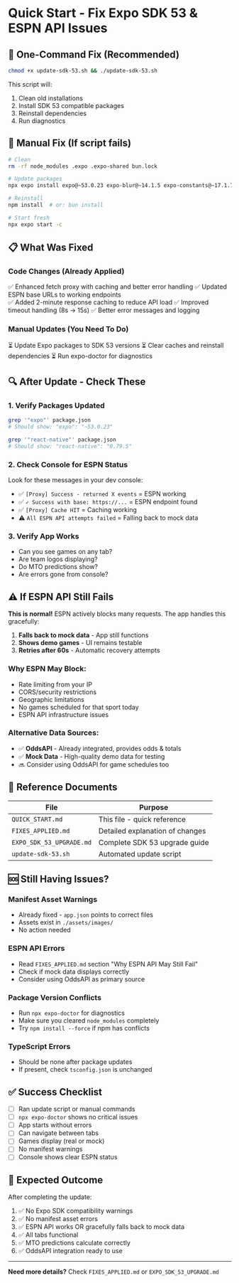 # Quick Start - Fix Expo SDK 53 & ESPN API Issues

## 🚀 One-Command Fix (Recommended)

```bash
chmod +x update-sdk-53.sh && ./update-sdk-53.sh
```

This script will:
1. Clean old installations
2. Install SDK 53 compatible packages
3. Reinstall dependencies
4. Run diagnostics

## 🔧 Manual Fix (If script fails)

```bash
# Clean
rm -rf node_modules .expo .expo-shared bun.lock

# Update packages
npx expo install expo@~53.0.23 expo-blur@~14.1.5 expo-constants@~17.1.7 expo-font@~13.3.2 expo-image@~2.4.1 expo-linear-gradient@~14.1.5 expo-linking@~7.1.7 expo-location@~18.1.6 expo-router@~5.1.7 expo-splash-screen@~0.30.10 expo-symbols@~0.4.5 expo-system-ui@~5.0.11 expo-web-browser@~14.2.0 react-native@0.79.5 react-native-safe-area-context@5.4.0 react-native-screens@~4.11.1

# Reinstall
npm install  # or: bun install

# Start fresh
npx expo start -c
```

## 📋 What Was Fixed

### Code Changes (Already Applied)
✅ Enhanced fetch proxy with caching and better error handling
✅ Updated ESPN base URLs to working endpoints  
✅ Added 2-minute response caching to reduce API load
✅ Improved timeout handling (8s → 15s)
✅ Better error messages and logging

### Manual Updates (You Need To Do)
⏳ Update Expo packages to SDK 53 versions
⏳ Clear caches and reinstall dependencies
⏳ Run expo-doctor for diagnostics

## 🔍 After Update - Check These

### 1. Verify Packages Updated
```bash
grep '"expo"' package.json
# Should show: "expo": "~53.0.23"

grep '"react-native"' package.json  
# Should show: "react-native": "0.79.5"
```

### 2. Check Console for ESPN Status
Look for these messages in your dev console:
- ✅ `[Proxy] Success - returned X events` = ESPN working
- ✅ `✓ Success with base: https://...` = ESPN endpoint found
- ✅ `[Proxy] Cache HIT` = Caching working
- ⚠️ `All ESPN API attempts failed` = Falling back to mock data

### 3. Verify App Works
- Can you see games on any tab?
- Are team logos displaying?
- Do MTO predictions show?
- Are errors gone from console?

## ⚠️ If ESPN API Still Fails

**This is normal!** ESPN actively blocks many requests. The app handles this gracefully:

1. **Falls back to mock data** - App still functions
2. **Shows demo games** - UI remains testable
3. **Retries after 60s** - Automatic recovery attempts

### Why ESPN May Block:
- Rate limiting from your IP
- CORS/security restrictions  
- Geographic limitations
- No games scheduled for that sport today
- ESPN API infrastructure issues

### Alternative Data Sources:
- ✅ **OddsAPI** - Already integrated, provides odds & totals
- ✅ **Mock Data** - High-quality demo data for testing
- 🔜 Consider using OddsAPI for game schedules too

## 📁 Reference Documents

| File | Purpose |
|------|---------|
| `QUICK_START.md` | This file - quick reference |
| `FIXES_APPLIED.md` | Detailed explanation of changes |
| `EXPO_SDK_53_UPGRADE.md` | Complete SDK 53 upgrade guide |
| `update-sdk-53.sh` | Automated update script |

## 🆘 Still Having Issues?

### Manifest Asset Warnings
- Already fixed - `app.json` points to correct files
- Assets exist in `./assets/images/`
- No action needed

### ESPN API Errors
- Read `FIXES_APPLIED.md` section "Why ESPN API May Still Fail"
- Check if mock data displays correctly
- Consider using OddsAPI as primary source

### Package Version Conflicts  
- Run `npx expo-doctor` for diagnostics
- Make sure you cleared `node_modules` completely
- Try `npm install --force` if npm has conflicts

### TypeScript Errors
- Should be none after package updates
- If present, check `tsconfig.json` is unchanged

## ✅ Success Checklist

- [ ] Ran update script or manual commands
- [ ] `npx expo-doctor` shows no critical issues
- [ ] App starts without errors
- [ ] Can navigate between tabs
- [ ] Games display (real or mock)
- [ ] No manifest warnings
- [ ] Console shows clear ESPN status

## 🎯 Expected Outcome

After completing the update:
1. ✅ No Expo SDK compatibility warnings
2. ✅ No manifest asset errors  
3. ✅ ESPN API works OR gracefully falls back to mock data
4. ✅ All tabs functional
5. ✅ MTO predictions calculate correctly
6. ✅ OddsAPI integration ready to use

---

**Need more details?** Check `FIXES_APPLIED.md` or `EXPO_SDK_53_UPGRADE.md`
